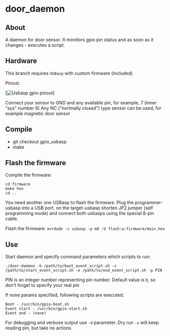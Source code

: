 door_daemon
===========

## About

A daemon for door sensor. It monitors gpio pin status and as soon as it changes - executes a script.

## Hardware

This branch requires `USBasp` with custom firmware (included)

Pinout:

[![Usbasp gpio pinout](https://img-fotki.yandex.ru/get/196258/73339514.41/0_115d8a_5bf7013d_orig.png)]

Connect your sensor to GND and any available pin, for example, 7 (inner "sys" number 6)
Any NC ("norlmally closed") type sensor can be used, for example magnetic door sensor

## Compile

* git checkout gpio_usbasp
* make

## Flash the firmware

Compile the firmware:
```
cd firmware
make hex
cd ..
```
You need another one USBasp to flash the firmware.
Plug the programmer-usbasp into a USB port, on the target-usbasp shorten JP2 jumper (self programming mode) and connect both usbasps using the special 8-pin cable.

Flash the firmware:
``
avrdude -c usbasp -p m8 -U flash:w:firmware/main.hex
``

## Use

Start daemon and specify command parameters which scripts to run:
```
./door-daemon -b /path/to/boot_event_script.sh -s /path/to/start_event_script.sh -e /path/to/end_event_script.sh -p PIN
```
PIN is an integer number representing pin number. Default value is `0`, so don't forget to specify your real pin

If none params specified, following scripts are executed:
```
Boot - /usr/bin/gpio-boot.sh
Event start - /usr/bin/gpio-start.sh
Event end - (none)
```
For debugging and verbose output use `-d` parameter. Dry run `-x` will keep reading pin, but take no actions
